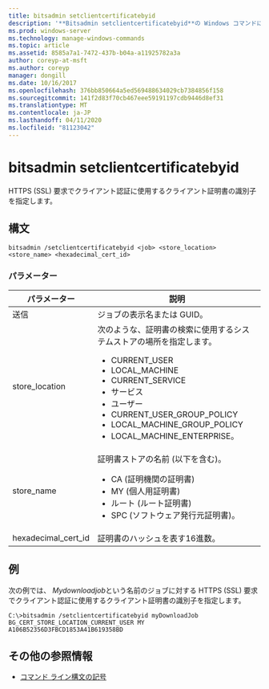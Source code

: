 ```yaml
---
title: bitsadmin setclientcertificatebyid
description: '**Bitsadmin setclientcertificatebyid**の Windows コマンドに関するトピック。 HTTPS (SSL) 要求でクライアント認証に使用するクライアント証明書の識別子を指定します。'
ms.prod: windows-server
ms.technology: manage-windows-commands
ms.topic: article
ms.assetid: 8585a7a1-7472-437b-b04a-a11925782a3a
author: coreyp-at-msft
ms.author: coreyp
manager: dongill
ms.date: 10/16/2017
ms.openlocfilehash: 376bb850664a5ed569488634029cb7384856f158
ms.sourcegitcommit: 141f2d83f70cb467eee59191197cdb9446d8ef31
ms.translationtype: MT
ms.contentlocale: ja-JP
ms.lasthandoff: 04/11/2020
ms.locfileid: "81123042"
---
```

# <a name="bitsadmin-setclientcertificatebyid"></a>bitsadmin setclientcertificatebyid

HTTPS (SSL) 要求でクライアント認証に使用するクライアント証明書の識別子を指定します。

## <a name="syntax"></a>構文

```
bitsadmin /setclientcertificatebyid <job> <store_location> <store_name> <hexadecimal_cert_id>
```

### <a name="parameters"></a>パラメーター

| パラメーター | 説明 |
| -------------- | -------------- |
| 送信 | ジョブの表示名または GUID。 |
| store_location | 次のような、証明書の検索に使用するシステムストアの場所を指定します。<ul><li>CURRENT_USER</li><li>LOCAL_MACHINE</li><li>CURRENT_SERVICE</li><li>サービス</li><li>ユーザー</li><li>CURRENT_USER_GROUP_POLICY</li><li>LOCAL_MACHINE_GROUP_POLICY</li><li>LOCAL_MACHINE_ENTERPRISE。</li></ul> |
| store_name | 証明書ストアの名前 (以下を含む)。<ul><li>CA (証明機関の証明書)</li><li>MY (個人用証明書)</li><li>ルート (ルート証明書)</li><li>SPC (ソフトウェア発行元証明書)。</li></ul> |
| hexadecimal_cert_id | 証明書のハッシュを表す16進数。 |

## <a name="examples"></a>例

次の例では、 *Mydownloadjob*という名前のジョブに対する HTTPS (SSL) 要求でクライアント認証に使用するクライアント証明書の識別子を指定します。

```
C:\>bitsadmin /setclientcertificatebyid myDownloadJob BG_CERT_STORE_LOCATION_CURRENT_USER MY A106B52356D3FBCD1853A41B619358BD
```

## <a name="additional-references"></a>その他の参照情報

- [コマンド ライン構文の記号](command-line-syntax-key.md)